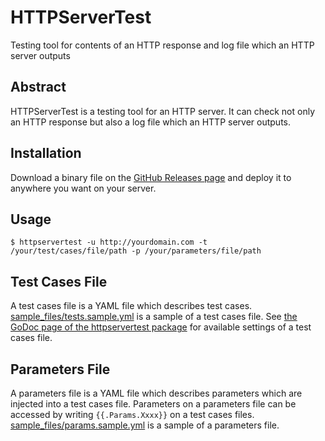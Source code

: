 # HTTPServerTest

Testing tool for contents of an HTTP response and log file which an HTTP server outputs

## Abstract

HTTPServerTest is a testing tool for an HTTP server. It can check not only an HTTP response but also a log file which an HTTP server outputs.

## Installation

Download a binary file on the [GitHub Releases page](https://github.com/keijiyoshida/httpservertest/releases) and deploy it to anywhere you want on your server.

## Usage

```shell
$ httpservertest -u http://yourdomain.com -t /your/test/cases/file/path -p /your/parameters/file/path
```

## Test Cases File

A test cases file is a YAML file which describes test cases. [sample_files/tests.sample.yml](https://github.com/keijiyoshida/httpservertest/blob/master/sample_files/tests.sample.yml) is a sample of a test cases file. See [the GoDoc page of the httpservertest package](https://godoc.org/github.com/keijiyoshida/httpservertest/httpservertest) for available settings of a test cases file.

## Parameters File

A parameters file is a YAML file which describes parameters which are injected into a test cases file. Parameters on a parameters file can be accessed by writing `{{.Params.Xxxx}}` on a test cases files. [sample_files/params.sample.yml](https://github.com/keijiyoshida/httpservertest/blob/master/sample_files/params.sample.yml) is a sample of a parameters file.
